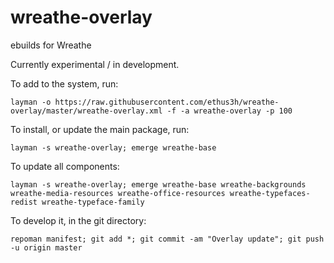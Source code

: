 # wreathe-overlay
ebuilds for Wreathe

Currently experimental / in development.

To add to the system, run:

`layman -o https://raw.githubusercontent.com/ethus3h/wreathe-overlay/master/wreathe-overlay.xml -f -a wreathe-overlay -p 100`

To install, or update the main package, run:

`layman -s wreathe-overlay; emerge wreathe-base`

To update all components:

`layman -s wreathe-overlay; emerge wreathe-base wreathe-backgrounds wreathe-media-resources wreathe-office-resources wreathe-typefaces-redist wreathe-typeface-family`

To develop it, in the git directory:

`repoman manifest; git add *; git commit -am "Overlay update"; git push -u origin master`

